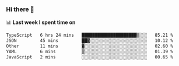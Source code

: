 ### Hi there 👋

<!--
**DBvc/DBvc** is a ✨ _special_ ✨ repository because its `README.md` (this file) appears on your GitHub profile.

Here are some ideas to get you started:

- 🔭 I’m currently working on ...
- 🌱 I’m currently learning ...
- 👯 I’m looking to collaborate on ...
- 🤔 I’m looking for help with ...
- 💬 Ask me about ...
- 📫 How to reach me: ...
- 😄 Pronouns: ...
- ⚡ Fun fact: ...
-->

📊 **Last week I spent time on**
<!--START_SECTION:waka-->

```txt
TypeScript   6 hrs 24 mins   █████████████████████▒░░░   85.21 %
JSON         45 mins         ██▓░░░░░░░░░░░░░░░░░░░░░░   10.12 %
Other        11 mins         ▓░░░░░░░░░░░░░░░░░░░░░░░░   02.60 %
YAML         6 mins          ▒░░░░░░░░░░░░░░░░░░░░░░░░   01.39 %
JavaScript   2 mins          ░░░░░░░░░░░░░░░░░░░░░░░░░   00.65 %
```

<!--END_SECTION:waka-->
